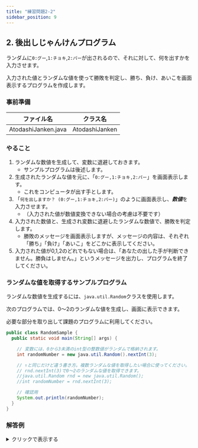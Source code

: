 ```yaml
---
title: "練習問題2-2"
sidebar_position: 9
---
```


## 2. 後出しじゃんけんプログラム

ランダムに`0:グー`,`1:チョキ`,`2:パー`が出されるので、それに対して、何を出すかを入力させます。

入力された値とランダムな値を使って勝敗を判定し、勝ち、負け、あいこを画面表示するプログラムを作成します。

### 事前準備
| ファイル名 | クラス名 |
|---|---|
| AtodashiJanken.java | AtodashiJanken |

### やること

1. ランダムな数値を生成して、変数に退避しておきます。
    - サンプルプログラムは後述します。
2. 生成されたランダムな値を元に、「`0:グー,1:チョキ,2:パー`」を画面表示します。
    - これをコンピュータが出す手とします。
3. 「`何を出しますか？ (0:グー,1:チョキ,2:パー)`」のように画面表示し、***数値***を入力させます。
    - （入力された値が数値変換できない場合の考慮は不要です）
4. 入力された数値と、生成され変数に退避したランダムな数値で、勝敗を判定します。
    - 勝敗のメッセージを画面表示しますが、メッセージの内容は、それぞれ「勝ち」「負け」「あいこ」をどこかに表示してください。
5. 入力された値が0,1,2のどれでもない場合は、「あなたの出した手が判断できません。勝負はしません。」というメッセージを出力し、プログラムを終了してください。

### ランダムな値を取得するサンプルプログラム

ランダムな数値を生成するには、`java.util.Random`クラスを使用します。

次のプログラムでは、0〜2のランダムな値を生成し、画面に表示できます。

必要な部分を取り出して課題のプログラムに利用してください。

```java
public class RandomSample {
  public static void main(String[] args) {

    // 変数には、0から3未満のint型の整数値がランダムで格納されます。
    int randomNumber = new java.util.Random().nextInt(3);

    // ↑と同じだけど違う書き方。複数ランダムな値を取得したい場合に使ってください。
    // rnd.nextInt(3)で0〜2のランダムな値を取得できます。
    //java.util.Random rnd = new java.util.Random();
    //int randomNumber = rnd.nextInt(3);

    // 確認用
    System.out.println(randomNumber);
  }
}
```



### 解答例

<details><summary>クリックで表示する</summary>
<p>

```java
/*
  第2回 課題2 後出しじゃんけんプログラム

  ランダムに0:グー,1:チョキ,2:パーが出されるので、それに対して、何を出すかを入力させます。
  入力された値とランダムな値を使って勝敗を判定し、勝ち、負け、あいこを画面表示するプログラムを作成します。
*/

//画面からの入力には必須のライブラリです。必ずインポートしてください
import java.util.Scanner;

class AtodashiJanken {
  public static void main(String[] args) {

    //画面から入力を受け付けるための準備
    Scanner in = new Scanner(System.in);

    //0〜2のランダムな整数値を作成し、cpuに格納します。
    int cpu = new java.util.Random().nextInt(3);

    // コンピュータの手を0:グー、1:チョキ、2:パーとする
    String cpu_hand = cpu == 0 ? "グー" : cpu == 1 ? "チョキ" : "パー";
    /* 以下の書き方と同じ
    String cpu_hand = "";
    switch (cpu) {
      case 0:
        cpu_hand = "グー";
        break;
      case 1:
        cpu_hand = "チョキ";
        break;
      default:  //それ以外
        cpu_hand = "パー";
        break;
    }
    */

    //コンピュータの手を画面表示
    System.out.println("コンピュータは" + cpu_hand + "を出します。");
    System.out.println("あなたは何を出しますか？ (0:グー、1:チョキ、2:パー)");

    //画面からの入力を数値変換してあなたの手とする
    int you = Integer.parseInt(in.nextLine());

    //0,1,2以外が入力された場合のエラーチェック
    if (you < 0 || 2 < you) {
      System.out.println("あなたの出した手が判断できません。勝負はしません。");
      return;
    }

    //あなたの手を0:グー、1:チョキ、2:パーとする
    String you_hand = you == 0 ? "グー" : you == 1 ? "チョキ" : "パー";
    System.out.println("あなたは" + you_hand + "を出します。");

    //あなたの手を基準として、コンピュータの手と比較して勝敗を画面表示する
    switch (you) {
      case 0:
        //あなたはグーを出しています。
        System.out.println(cpu == 0 ? "あいこです。" : cpu == 1 ? "あなたの勝ち！" : "あなたの負け……。");
        break;
      case 1:
        //あなたはチョキを出しています。
        System.out.println(cpu == 0 ? "あなたの負け……。" : cpu == 1 ? "あいこです。" : "あなたの勝ち！");
        break;
      default:
        //あなたはパーを出しています。
        System.out.println(cpu == 0 ? "あなたの勝ち！" : cpu == 1 ? "あなたの負け……。" : "あいこです。");
        break;
    }
  }
}
```
</p>
</details>

